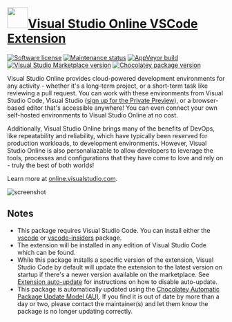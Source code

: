 ﻿# [<img src="https://cdn.jsdelivr.net/gh/dgalbraith/chocolatey-packages@9678bf5fd1d07c6f7a2dd3d08da205d8ad75ca59/icons/vscode-cloud-code.png" width="48" height="48" />Visual Studio Online VSCode Extension](<https://chocolatey.org/packages/vscode-vsonline>)

[![Software license](https://img.shields.io/badge/license-Proprietary-lightgrey)](https://marketplace.visualstudio.com/items/ms-vsonline.vsonline/license)
[![Maintenance status](https://img.shields.io/badge/maintained%3F-yes-green.svg)](https://github.com/dgalbraith/chocolatey-packages/graphs/commit-activity)
[![AppVeyor build](https://img.shields.io/appveyor/ci/dgalbraith/chocolatey-packages)](https://ci.appveyor.com/project/dgalbraith/chocolatey-packages)
[![Visual Studio Marketplace version](https://img.shields.io/visual-studio-marketplace/v/ms-vsonline.vsonline?label=Marketplace)](https://marketplace.visualstudio.com/items?itemName=ms-vsonline.vsonline)
[![Chocolatey package version](https://img.shields.io/chocolatey/v/vscode-cloud-code?label=Chocolatey)](https://chocolatey.org/packages/vscode-vsonline)

Visual Studio Online provides cloud-powered development environments for any activity - whether it's a long-term project, or a short-term task like reviewing a pull request. You can work with these environments from Visual Studio Code, Visual Studio ([sign up for the Private Preview](https://aka.ms/vsfutures-signup)), or a browser-based editor that's accessible anywhere! You can even connect your own self-hosted environments to Visual Studio Online at no cost.

Additionally, Visual Studio Online brings many of the benefits of DevOps, like repeatability and reliability, which have typically been reserved for production workloads, to development environments. However, Visual Studio Online is also personaliazable to allow developers to leverage the tools, processes and configurations that they have come to love and rely on - truly the best of both worlds!

Learn more at [online.visualstudio.com](http://online.visualstudio.com/).

![screenshot](https://cdn.jsdelivr.net/gh/dgalbraith/chocolatey-packages@9678bf5fd1d07c6f7a2dd3d08da205d8ad75ca59/automatic/vscode-vsonline/screenshot.png)

## Notes

* This package requires Visual Studio Code.
  You can install either the [vscode](https://chocolatey.org/packages/vscode) or [vscode-insiders](https://chocolatey.org/packages/vscode-insiders) package.
* The extension will be installed in any edition of Visual Studio Code which can be found.
* While this package installs a specific version of the extension, Visual Studio Code by default will update the extension to the latest version on startup
  if there's a newer version available on the marketplace.
  See [Extension auto-update](https://code.visualstudio.com/docs/editor/extension-gallery#_extension-autoupdate) for instructions on how to disable auto-update.
* This package is automatically updated using the [Chocolatey Automatic Package Update Model (AU)](https://github.com/majkinetor/au/blob/master/README.md).
  If you find it is out of date by more than a day or two, please contact the maintainer(s) and let them know the package is no longer updating correctly.
